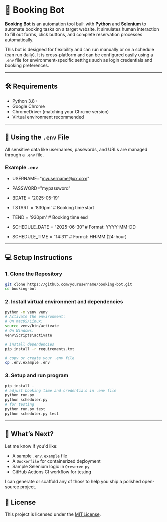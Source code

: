 # 🧾 Booking Bot

**Booking Bot** is an automation tool built with **Python** and **Selenium** to automate booking tasks on a target website. It simulates human interaction to fill out forms, click buttons, and complete reservation processes automatically.

This bot is designed for flexibility and can run manually or on a schedule (can run daily). It is cross-platform and can be configured easily using a `.env` file for environment-specific settings such as login credentials and booking preferences.

---

## 🛠️ Requirements

- Python 3.8+
- Google Chrome
- ChromeDriver (matching your Chrome version)
- Virtual environment recommended

---

## 🔐 Using the `.env` File

All sensitive data like usernames, passwords, and URLs are managed through a `.env` file.

### Example `.env`

- USERNAME="myusername@xx.com"
- PASSWORD="mypassword"
- BDATE = '2025-05-19'
- TSTART = '830pm' # Booking time start
- TEND = '930pm'   # Booking time end

- SCHEDULE_DATE = "2025-06-30"  # Format: YYYY-MM-DD
- SCHEDULE_TIME = "14:31"  # Format: HH:MM (24-hour)

---

## 💻 Setup Instructions

### 1. Clone the Repository

```bash
git clone https://github.com/yourusername/booking-bot.git
cd booking-bot
```

### 2. Install virtual environment and dependencies

```bash
python -m venv venv
# Activate the environment:
# On macOS/Linux:
source venv/bin/activate
# On Windows:
venv\Scripts\activate

# install dependencies
pip install -r requirements.txt

# copy or create your .env file
cp .env.example .env
```

### 3. Setup and run program

```bash
pip install .
# adjust booking time and credentials in .env file
python run.py
python scheduler.py
# for testing
python run.py test
python scheduler.py test

```

---

## 🔧 What’s Next?

Let me know if you'd like:
- A sample `.env.example` file
- A `Dockerfile` for containerized deployment
- Sample Selenium logic in `Qreserve.py`
- GitHub Actions CI workflow for testing

I can generate or scaffold any of those to help you ship a polished open-source project.

## 📄 License

This project is licensed under the [MIT License](LICENSE).

